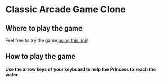 # Classic Arcade Game Clone

## Where to play the game

Feel free to try the game [using this link](http://galbalazs.co.hu/arcadegame/)!

## How to play the game

#### Use the arrow keys of your keyboard to help the Princess to reach the water
